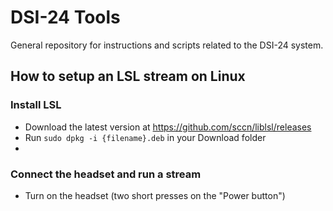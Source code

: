 # DSI-24 Tools
General repository for instructions and scripts related to the DSI-24 system.

## How to setup an LSL stream on Linux

### Install LSL
- Download the latest version at https://github.com/sccn/liblsl/releases
- Run ```sudo dpkg -i {filename}.deb``` in your Download folder
- 

### Connect the headset and run a stream
- Turn on the headset (two short presses on the "Power button")


